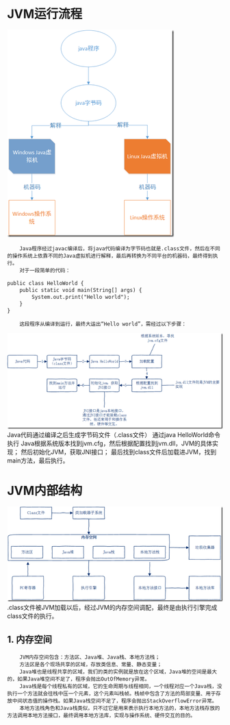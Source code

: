 # JVM运行流程
![blockchain](/resource/images/jvm运行流程.png "JVM运行流程")  

        Java程序经过javac编译后，将java代码编译为字节码也就是.class文件，然后在不同的操作系统上依靠不同的Java虚拟机进行解释，最后再转换为不同平台的机器码，最终得到执行。
        对于一段简单的代码：
```
public class HelloWorld {
	public static void main(String[] args) {
		System.out.print("Hello world");
	}
}
```
        这段程序从编译到运行，最终大运出“Hello world”，需经过以下步骤：
![blockchain](/resource/images/helloworld执行过程.png "Hello world执行过程")
        Java代码通过编译之后生成字节码文件（.class文件）
        通过java HelloWorld命令执行
        Java根据系统版本找到jvm.cfg，然后根据配置找到jvm.dll，JVM的具体实现；
        然后初始化JVM，获取JNI接口；
        最后找到class文件后加载进JVM，找到main方法，最后执行。

# JVM内部结构
![blockchain](/resource/images/jvm内部结构.png "JVM内部结构")
        .class文件被JVM加载以后，经过JVM的内存空间调配，最终是由执行引擎完成class文件的执行。

## 1. 内存空间
        JVM内存空间包含：方法区、Java堆、Java栈、本地方法栈；
        方法区是各个现场共享的区域，存放类信息、常量、静态变量；
        Java堆也是线程共享的区域，我们的类的实例就是放在这个区域，Java堆的空间是最大的，如果Java堆空间不足了，程序会抛出OutOfMemory异常。
        Java栈是每个线程私有的区域，它的生命周期与线程相同，一个线程对应一个Java栈，没执行一个方法就会往栈中压一个元素，这个元素叫栈帧。栈帧中包含了方法的局部变量、用于存放中间状态值的操作栈。如果Java栈空间不足了，程序会抛出StackOverflowError异常。
        本地方法栈角色和Java栈类似，只不过它是用来表示执行本地方法的，本地方法栈存放的方法调用本地方法接口，最终调用本地方法库，实现与操作系统、硬件交互的目的。
